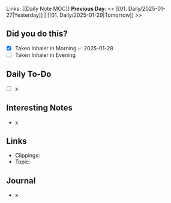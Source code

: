 Links: [[Daily Note MOC]]
**Previous Day**: << [[01. Daily/2025-01-27|Yesterday]] | [[01. Daily/2025-01-29|Tomorrow]] >>

## Did you do this?
 - [x] Taken Inhaler in Morning ✅ 2025-01-28
 - [ ] Taken Inhaler in Evening
## Daily To-Do
- [ ] x
## Interesting Notes
- x
## Links
- Clippings:
- Topic:
## Journal
- x